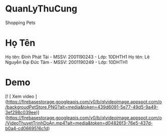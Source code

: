 # QuanLyThuCung
Shopping Pets

# Họ Tên
Họ tên: Đinh Phát Tài - MSSV: 2001190243 - Lớp: 10DHTH1
Họ tên: Lê Nguyễn Đại Đức Tâm - MSSV: 2001190249 - Lớp: 10DHTH1

#  Demo
[! [ Xem video ] (https://firebasestorage.googleapis.com/v0/b/qlvideoimage.appspot.com/o/backgroudPetStore.PNG?alt=media&token=439d6091-5e77-49d5-9a49-3ef298c039ee)] (https://firebasestorage.googleapis.com/v0/b/qlvideoimage.appspot.com/o/VideoThuyetTrinhDoAn.mp4?alt=media&token=d04826f3-76e5-437d-b0a4-cd0669516c1d)
